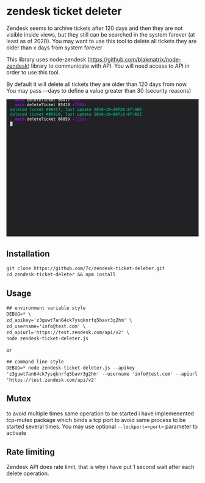 # zendesk ticket deleter

Zendesk seems to archive tickets after 120 days and then they are not visible inside views, but they still can be searched in the system forever (at least as of 2020). You may want to use this tool to delete all tickets they are older than x days from system forever

This library uses node-zendesk (https://github.com/blakmatrix/node-zendesk) library to communicate with API. You will need access to API in order to use this tool.


By default it will delete all tickets they are older than 120 days from now. You may pass --days <integer> to define a value greater than 30 (security reasons)


![demo](demo.gif)

## Installation
```
git clone https://github.com/7c/zendesk-ticket-deleter.git
cd zendesk-ticket-deleter && npm install
```

## Usage
```
## environment variable style
DEBUG=* \
zd_apikey='z3guwt7an64ck7ysqknrfq5bavr3g2hm' \
zd_username='info@test.com' \
zd_apiurl='https://test.zendesk.com/api/v2' \
node zendesk-ticket-deleter.js 
```

or

```
## command line style
DEBUG=* node zendesk-ticket-deleter.js --apikey 'z3guwt7an64ck7ysqknrfq5bavr3g2hm' --username 'info@test.com' --apiurl 'https://test.zendesk.com/api/v2'
```

## Mutex
to avoid multiple times same operation to be started i have implemenented tcp-mutex package which binds a tcp port to avoid same process to be started several times. You may use optional `--lockport=<port>` parameter to activate

## Rate limiting
Zendesk API does rate limit, that is why i have put 1 second wait after each delete operation.